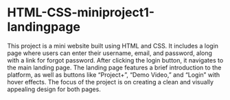 # HTML-CSS-miniproject1-landingpage
This project is a mini website built using HTML and CSS. It includes a login page where users can enter their username, email, and password, along with a link for forgot password. After clicking the login button, it navigates to the main landing page. The landing page features a brief introduction to the platform, as well as buttons like “Project+”, “Demo Video,” and “Login” with hover effects. The focus of the project is on creating a clean and visually appealing design for both pages.

